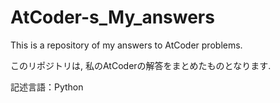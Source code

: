 # AtCoder-s_My_answers
This is a repository of my answers to AtCoder problems.

このリポジトリは, 私のAtCoderの解答をまとめたものとなります. 

記述言語：Python
